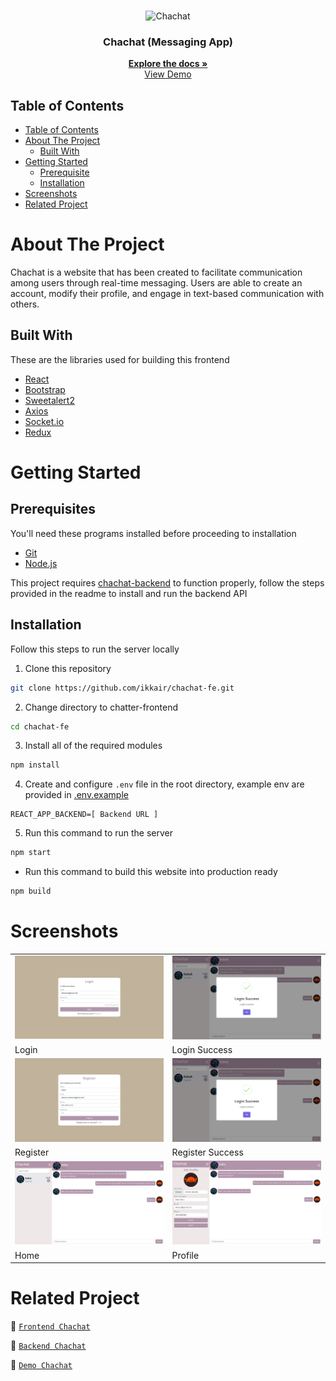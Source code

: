 <br />
<p align="center">
  <div align="center">
    <img height="150" src="#" alt="Chachat" border="0"/>
  </div>
  <h3 align="center">Chachat (Messaging App)</h3>
  <p align="center">
    <a href="https://github.com/ikkair/chachat-fe"><strong>Explore the docs »</strong></a>
    <br />
    <a href="https://chachat-fe-ikkair.vercel.app/">View Demo</a>
  </p>
</p>

## Table of Contents

- [Table of Contents](#table-of-contents)
- [About The Project](#about-the-project)
  - [Built With](#built-with)
- [Getting Started](#getting-started)
  - [Prerequisite](#prerequisites)
  - [Installation](#installation)
- [Screenshots](#screenshots)
- [Related Project](#related-project)

# About The Project

Chachat is a website that has been created to facilitate communication among users through real-time messaging. Users are able to create an account, modify their profile, and engage in text-based communication with others.

## Built With

These are the libraries used for building this frontend

- [React](https://reactjs.org/)
- [Bootstrap](https://getbootstrap.com/)
- [Sweetalert2](https://sweetalert2.github.io)
- [Axios](https://axios-http.com)
- [Socket.io](https://socket.io)
- [Redux](https://redux.js.org)

# Getting Started

## Prerequisites

You'll need these programs installed before proceeding to installation

- [Git](https://git-scm.com/downloads)
- [Node.js](https://nodejs.org/en/download)

This project requires [chachat-backend](https://github.com/ikkair/chachat-be) to function properly, follow the steps provided in the readme to install and run the backend API

## Installation

Follow this steps to run the server locally

1. Clone this repository

```sh
git clone https://github.com/ikkair/chachat-fe.git
```

2. Change directory to chatter-frontend

```sh
cd chachat-fe
```

3. Install all of the required modules

```sh
npm install
```

4. Create and configure `.env` file in the root directory, example env are provided in [.env.example](./.env.example)

```env
REACT_APP_BACKEND=[ Backend URL ]
```

5. Run this command to run the server

```sh
npm start
```

- Run this command to build this website into production ready

```sh
npm build
```

# Screenshots

<table>
  <tr>
    <td><img width="350px" src="./public/docs/Chachat Login.png" border="0" alt="Login" /></td>
    <td><img width="350px" src="./public/docs/Chachat Login Success.png" border="0"  alt="Login Success" /></td>
  </tr>
   <tr>
    <td>Login</td>
    <td>Login Success</td>
  </tr>
  <tr>
    <td><img width="350px" src="./public/docs/Chachat Register.png" border="0" alt="Register" /></td>
    <td><img width="350px" src="./public/docs/Chachat Login Success.png" border="0"  alt="Register Success" /></td>
  </tr>
   <tr>
    <td>Register</td>
    <td>Register Success</td>
  </tr>
  <tr>
    <td><img width="350px" src="./public/docs/Chachat Home.png" border="0" alt="Home" /></td>
    <td><img width="350px" src="./public/docs/Chachat Profile.png" border="0"  alt="Profile" /></td>
  </tr>
   <tr>
    <td>Home</td>
    <td>Profile</td>
  </tr>
</table>

# Related Project

:rocket: [`Frontend Chachat`](https://github.com/ikkair/chachat-fe)

:rocket: [`Backend Chachat`](https://github.com/ikkair/chachat-be)

:rocket: [`Demo Chachat`](https://chachat-fe-ikkair.vercel.app/)
